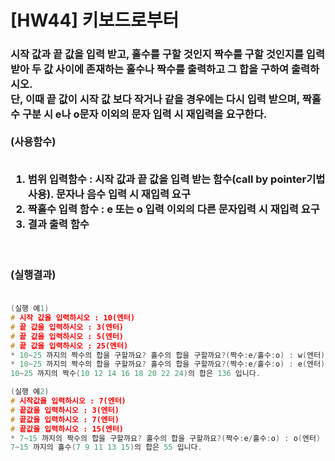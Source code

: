 # [HW44] 키보드로부터


<h3>

시작 값과 끝 값을 입력 받고, 홀수를 구할 것인지 짝수를 구할 것인지를 입력 받아 두 값 사이에 존재하는 홀수나 짝수를 출력하고 그 합을 구하여 출력하시오.</br>
단, 이때 끝 값이 시작 값 보다 작거나 같을 경우에는 다시 입력 받으며, 짝홀수 구분 시 e나 o문자 이외의 문자 입력 시 재입력을 요구한다.</br></br>
(사용함수)</br></br>
1. 범위 입력함수 : 시작 값과 끝 값을 입력 받는 함수(call by pointer기법 사용). 문자나 음수 입력 시 재입력 요구</br>
2. 짝홀수 입력 함수 : e 또는 o 입력 이외의 다른 문자입력 시 재입력 요구</br>
3. 결과 출력 함수




</br></br>
(실행결과)
</br></br></h3>

```cpp
(실행 예1)
# 시작 값을 입력하시오 : 10(엔터)
# 끝 값을 입력하시오 : 3(엔터)
# 끝 값을 입력하시오 : 5(엔터)
# 끝 값을 입력하시오 : 25(엔터)
* 10~25 까지의 짝수의 합을 구할까요? 홀수의 합을 구할까요?(짝수:e/홀수:o) : w(엔터) 
* 10~25 까지의 짝수의 합을 구할까요? 홀수의 합을 구할까요?(짝수:e/홀수:o) : e(엔터)
10~25 까지의 짝수(10 12 14 16 18 20 22 24)의 합은 136 입니다.

(실행 예2)
# 시작값을 입력하시오 : 7(엔터)
# 끝값을 입력하시오 : 3(엔터)
# 끝값을 입력하시오 : 7(엔터)
# 끝값을 입력하시오 : 15(엔터)
* 7~15 까지의 짝수의 합을 구할까요? 홀수의 합을 구할까요?(짝수:e/홀수:o) : o(엔터)
7~15 까지의 홀수(7 9 11 13 15)의 합은 55 입니다.

```